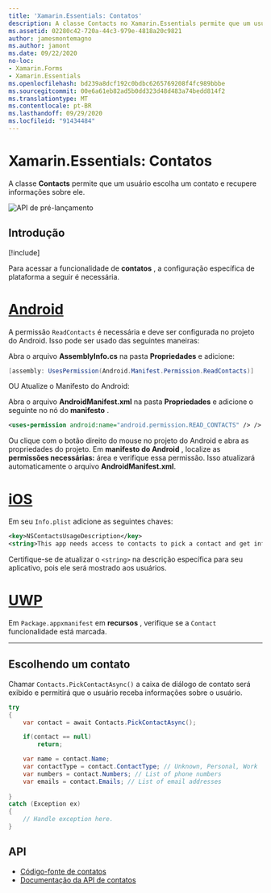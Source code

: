 ```yaml
---
title: 'Xamarin.Essentials: Contatos'
description: A classe Contacts no Xamarin.Essentials permite que um usuário escolha um contato e recupere informações sobre ele.
ms.assetid: 02280c42-720a-44c3-979e-4818a20c9821
author: jamesmontemagno
ms.author: jamont
ms.date: 09/22/2020
no-loc:
- Xamarin.Forms
- Xamarin.Essentials
ms.openlocfilehash: bd239a8dcf192c0bdbc6265769208f4fc989bbbe
ms.sourcegitcommit: 00e6a61eb82ad5b0dd323d48d483a74bedd814f2
ms.translationtype: MT
ms.contentlocale: pt-BR
ms.lasthandoff: 09/29/2020
ms.locfileid: "91434484"
---
```

# <a name="no-locxamarinessentials-contacts"></a>Xamarin.Essentials: Contatos

A classe **Contacts** permite que um usuário escolha um contato e recupere informações sobre ele.

![API de pré-lançamento](~/media/shared/preview.png)

## <a name="get-started"></a>Introdução

[!include[](~/essentials/includes/get-started.md)]

Para acessar a funcionalidade de **contatos** , a configuração específica de plataforma a seguir é necessária.

# <a name="android"></a>[Android](#tab/android)

A permissão `ReadContacts` é necessária e deve ser configurada no projeto do Android. Isso pode ser usado das seguintes maneiras:

Abra o arquivo **AssemblyInfo.cs** na pasta **Propriedades** e adicione:

```csharp
[assembly: UsesPermission(Android.Manifest.Permission.ReadContacts)]
```

OU Atualize o Manifesto do Android:

Abra o arquivo **AndroidManifest.xml** na pasta **Propriedades** e adicione o seguinte no nó do **manifesto** .

```xml
<uses-permission android:name="android.permission.READ_CONTACTS" /> />
```

Ou clique com o botão direito do mouse no projeto do Android e abra as propriedades do projeto. Em **manifesto do Android** , localize as **permissões necessárias:** área e verifique essa permissão. Isso atualizará automaticamente o arquivo **AndroidManifest.xml**.

# <a name="ios"></a>[iOS](#tab/ios)

Em seu `Info.plist` adicione as seguintes chaves:

```xml
<key>NSContactsUsageDescription</key>
<string>This app needs access to contacts to pick a contact and get info.</string>
```

Certifique-se de atualizar o `<string>` na descrição específica para seu aplicativo, pois ele será mostrado aos usuários.

# <a name="uwp"></a>[UWP](#tab/uwp)

Em `Package.appxmanifest` em **recursos** , verifique se a `Contact` funcionalidade está marcada.

-----

## <a name="picking-a-contact"></a>Escolhendo um contato

Chamar `Contacts.PickContactAsync()` a caixa de diálogo de contato será exibido e permitirá que o usuário receba informações sobre o usuário.


```csharp
try
{
    var contact = await Contacts.PickContactAsync();

    if(contact == null)
        return;

    var name = contact.Name;
    var contactType = contact.ContactType; // Unknown, Personal, Work
    var numbers = contact.Numbers; // List of phone numbers
    var emails = contact.Emails; // List of email addresses 
    
}
catch (Exception ex)
{
    // Handle exception here.
}
```


## <a name="api"></a>API

- [Código-fonte de contatos](https://github.com/xamarin/Essentials/tree/main/Xamarin.Essentials/Contacts)
- [Documentação da API de contatos](xref:Xamarin.Essentials.Contacts)
